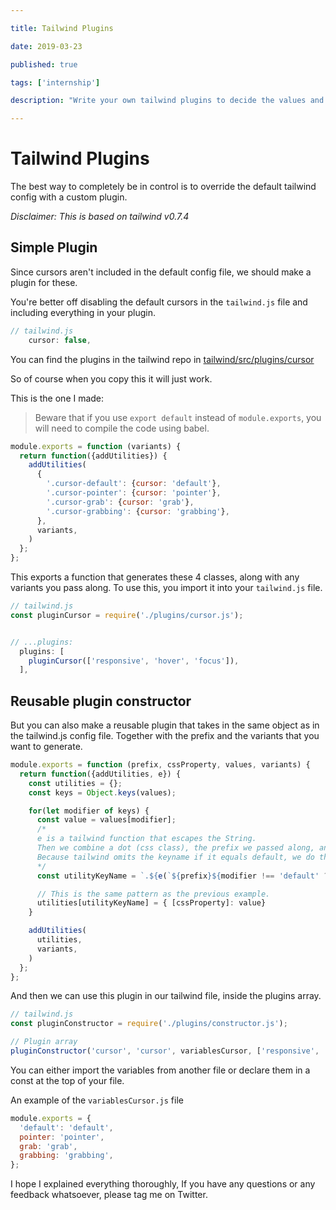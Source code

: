```yaml
---

title: Tailwind Plugins

date: 2019-03-23

published: true

tags: ['internship']

description: "Write your own tailwind plugins to decide the values and the classnames that get generated."

---
```


# Tailwind Plugins

The best way to completely be in control is to override the default tailwind config with a custom plugin.

_Disclaimer: This is based on tailwind v0.7.4_

## Simple Plugin

Since cursors aren't included in the default config file, we should make a plugin for these.

You're better off disabling the default cursors in the `tailwind.js` file and including everything in your plugin.

```js
// tailwind.js
    cursor: false,
```

You can find the plugins in the tailwind repo in [tailwind/src/plugins/cursor](https://github.com/tailwindcss/tailwindcss/blob/master/src/plugins/cursor.js)

So of course when you copy this it will just work.

This is the one I made:

> Beware that if you use `export default` instead of `module.exports`, you will need to compile the code using babel.

```js
module.exports = function (variants) {
  return function({addUtilities}) {
    addUtilities(
      {
        '.cursor-default': {cursor: 'default'},
        '.cursor-pointer': {cursor: 'pointer'},
        '.cursor-grab': {cursor: 'grab'},
        '.cursor-grabbing': {cursor: 'grabbing'},
      },
      variants,
    )
  };
};
```

This exports a function that generates these 4 classes, along with any variants you pass along. To use this, you import it into your `tailwind.js` file.

```js
// tailwind.js
const pluginCursor = require('./plugins/cursor.js');


// ...plugins:
  plugins: [
    pluginCursor(['responsive', 'hover', 'focus']),
  ],
```

## Reusable plugin constructor

But you can also make a reusable plugin that takes in the same object as in the tailwind.js config file. Together with the prefix and the variants that you want to generate.

```js
module.exports = function (prefix, cssProperty, values, variants) {
  return function({addUtilities, e}) {
    const utilities = {};
    const keys = Object.keys(values);

    for(let modifier of keys) {
      const value = values[modifier];
      /*
      e is a tailwind function that escapes the String.
      Then we combine a dot (css class), the prefix we passed along, and the keyname of our object. 
      Because tailwind omits the keyname if it equals default, we do that aswell.
      */
      const utilityKeyName = `.${e(`${prefix}${modifier !== 'default' ? '-' + modifier : ''}`)}`;

      // This is the same pattern as the previous example.
      utilities[utilityKeyName] = { [cssProperty]: value}
    }

    addUtilities(
      utilities,
      variants,
    )
  };
};
```

And then we can use this plugin in our tailwind file, inside the plugins array.

```js
// tailwind.js
const pluginConstructor = require('./plugins/constructor.js');

// Plugin array
pluginConstructor('cursor', 'cursor', variablesCursor, ['responsive', 'hover', 'focus']),
```

You can either import the variables from another file or declare them in a const at the top of your file.

An example of the `variablesCursor.js` file

```js
module.exports = {
  'default': 'default',
  pointer: 'pointer',
  grab: 'grab',
  grabbing: 'grabbing',
};
```

I hope I explained everything thoroughly, If you have any questions or any feedback whatsoever, please tag me on Twitter.